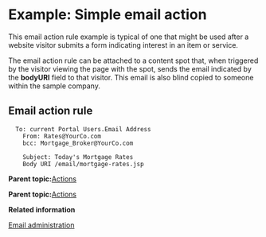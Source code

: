 # Example: Simple email action 

This email action rule example is typical of one that might be used after a website visitor submits a form indicating interest in an item or service.

The email action rule can be attached to a content spot that, when triggered by the visitor viewing the page with the spot, sends the email indicated by the **bodyURI** field to that visitor. This email is also blind copied to someone within the sample company.

## Email action rule

```
  To: current Portal Users.Email Address
  	From: Rates@YourCo.com
  	bcc: Mortgage_Broker@YourCo.com
  	 
  	Subject: Today's Mortgage Rates
  	Body URI /email/mortgage-rates.jsp
```

**Parent topic:**[Actions ](../pzn/pzn_actions.md)

**Parent topic:**[Actions ](../pzn/pzn_actions.md)

**Related information**  


[Email administration ](../pzn/pzn_email_admin.md)

